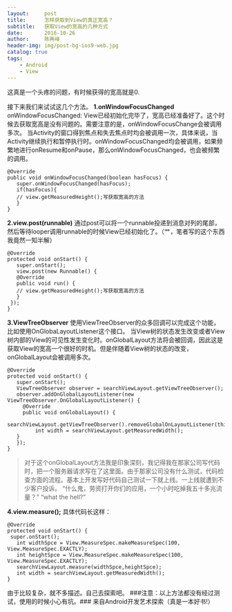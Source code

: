 ```yaml
---
layout:     post
title:      怎样获取到View的真正宽高？
subtitle:   获取View的宽高的几种方式
date:       2016-10-26
author:     陈再峰
header-img: img/post-bg-ios9-web.jpg
catalog: true
tags:
    - Android
    - View
---
```



这真是一个头疼的问题，有时候获得的宽高就是0.


接下来我们来试试这几个方法。
**1.onWindowFocusChanged**
onWindowFocusChanged: View已经初始化完毕了，宽高已经准备好了。这个时候去获取宽高是没有问题的。需要注意的是，onWindowFocusChange会被调用多次。 当Activity的窗口得到焦点和失去焦点时均会被调用一次，具体来说，当Activity继续执行和暂停执行时。onWindowFocusChanged均会被调用，如果频繁地进行onResume和onPause，那么onWindowFocusChanged，也会被频繁的调用。
```
@Override
public void onWindowFocusChanged(boolean hasFocus) {
   super.onWindowFocusChanged(hasFocus);
   if(hasFocus){
   // view.getMeasuredHeight();写获取宽高的方法
   }
}
```
**2.view.post(runnable)**
通过post可以将一个runnable投递到消息对列的尾部，然后等待looper调用runnable的时候View已经初始化了。（艹，笔者写的这个东西我竟然一知半解）
```
@Override
protected void onStart() {
   super.onStart();
   view.post(new Runnable() {
   @Override
   public void run() {
   // view.getMeasuredHeight();写获取宽高的方法
   }
 });
}
```
**3.ViewTreeObserver**
使用ViewTreeObserver的众多回调可以完成这个功能，比如使用OnGlobaLayoutListener这个接口。
当View树的状态发生改变或者View树内部的View的可见性发生变化时。onGlobalLayout方法将会被回调，因此这是获取View的宽高一个很好的时机。但是伴随着View树的状态的改变，onGlobalLayout会被调用多次。
```
@Override
protected void onStart() {
   super.onStart();
   ViewTreeObserver observer = searchViewLayout.getViewTreeObserver();
   observer.addOnGlobalLayoutListener(new ViewTreeObserver.OnGlobalLayoutListener() {
     @Override
     public void onGlobalLayout() {
         searchViewLayout.getViewTreeObserver().removeGlobalOnLayoutListener(this);
         int width = searchViewLayout.getMeasuredWidth();
   }
   });
}
```
>对于这个onGlobalLayout方法我是印象深刻，我记得我在那家公司写代码时，把一个服务器请求写在了这里面。由于那家公司没有什么测试，代码检查方面的流程。基本上开发写好代码自己测试一下就上线。一上线就遭到不少客户投诉。
“什么鬼，劳资打开你们的应用，一个小时吃掉我五十多兆流量？”
“what the hell?”




**4.view.measure();**
具体代码长这样：
```
@Override
protected void onStart() {
 super.onStart();
   int widthSpce = View.MeasureSpec.makeMeasureSpec(100, View.MeasureSpec.EXACTLY);
   int heightSpce = View.MeasureSpec.makeMeasureSpec(100, View.MeasureSpec.EXACTLY);
   searchViewLayout.measure(widthSpce,heightSpce);
   int width = searchViewLayout.getMeasuredWidth();
}
```
由于比较复杂，就不多描述。自己去探索吧。
###注意：以上方法都没有经过测试，使用的时候小心有坑。###
来自Android开发艺术探索（真是一本好书!）
